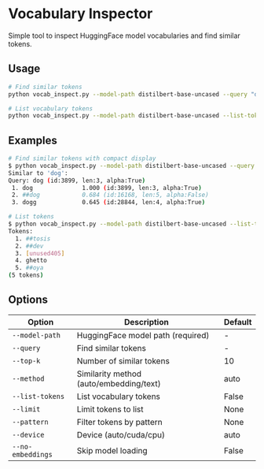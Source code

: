 # Vocabulary Inspector

Simple tool to inspect HuggingFace model vocabularies and find similar tokens.

## Usage

```bash
# Find similar tokens
python vocab_inspect.py --model-path distilbert-base-uncased --query "dog" --top-k 5

# List vocabulary tokens
python vocab_inspect.py --model-path distilbert-base-uncased --list-tokens --limit 20
```

## Examples

```bash
# Find similar tokens with compact display
$ python vocab_inspect.py --model-path distilbert-base-uncased --query "dog" --top-k 3
Similar to 'dog':
Query: dog (id:3899, len:3, alpha:True)
 1. dog              1.000 (id:3899, len:3, alpha:True)
 2. ##dog            0.684 (id:16168, len:5, alpha:False)
 3. dogg             0.645 (id:28844, len:4, alpha:True)

# List tokens
$ python vocab_inspect.py --model-path distilbert-base-uncased --list-tokens --limit 5
Tokens:
  1. ##tosis
  2. ##dev
  3. [unused405]
  4. ghetto
  5. ##oya
(5 tokens)
```

## Options

| Option            | Description                             | Default |
| ----------------- | --------------------------------------- | ------- |
| `--model-path`    | HuggingFace model path (required)       | -       |
| `--query`         | Find similar tokens                     | -       |
| `--top-k`         | Number of similar tokens                | 10      |
| `--method`        | Similarity method (auto/embedding/text) | auto    |
| `--list-tokens`   | List vocabulary tokens                  | False   |
| `--limit`         | Limit tokens to list                    | None    |
| `--pattern`       | Filter tokens by pattern                | None    |
| `--device`        | Device (auto/cuda/cpu)                  | auto    |
| `--no-embeddings` | Skip model loading                      | False   |
